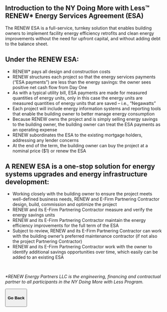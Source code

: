 <div class="main">
        <section>
            <div class="container">


# Introduction to the NY Doing More with Less™ RENEW* Energy Services Agreement (ESA)

The RENEW ESA is a full-service, turnkey solution that enables building owners to implement facility energy efficiency retrofits and clean energy improvements without the need for upfront capital, and without adding debt to the balance sheet.

## Under the RENEW ESA:
- RENEW* pays all design and construction costs
- RENEW structures each project so that the energy services payments (“ESA payments”) are less than the energy savings: the owner sees positive net cash flow from Day One
- As with a typical utility bill, ESA payments are made for measured quantities of energy units, only in this case the energy units are measured quantities of energy units that are saved – i.e., “Negawatts”
- Each project will include energy information systems and reporting tools that enable the building owner to better manage energy consumption
- Because RENEW owns the project and is simply selling energy savings to the building owner, the building owner can treat the ESA payments as an operating expense
- RENEW subordinates the ESA to the existing mortgage holders, addressing any lender concerns
- At the end of the term, the building owner can buy the project at a nominal price ($1) or renew the ESA

## A RENEW ESA is a one-stop solution for energy systems upgrades and energy infrastructure development:
- Working closely with the building owner to ensure the project meets well-defined business needs, RENEW and E-Firm Partnering Contractor design, build, commission and optimize the project
- RENEW and its E-Firm Partnering Contractor measure and verify the energy savings units
- RENEW and its E-Firm Partnering Contractor maintain the energy efficiency improvements for the full term of the ESA
- Subject to review, RENEW and its E-Firm Partnering Contractor can work with the building owner’s preferred maintenance contractor (if not also the project Partnering Contractor)
- RENEW and its E-Firm Partnering Contractor work with the owner to identify additional savings opportunities over time, which easily can be added to an existing ESA

<br>

<i>

*RENEW Energy Partners LLC is the engineering, financing and contractual partner to all participants in the NY Doing More with Less Program.

</i>

<button onclick="goBack()" type="button" class="btn btn-default" aria-label="Go Back">
  <span class="glyphicon glyphicon-arrow-left" aria-hidden="true"></span>
 <h4>Go Back</h4>
</button>
